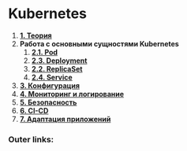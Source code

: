   

# Kubernetes

1. **[1. Теория](4.%20Tools/Kubernetes/1.%20Теория.md)**
2. **Работа с основными сущностями Kubernetes**
	1. **[2.1. Pod](4.%20Tools/Kubernetes/2.1.%20Pod.md)**
	2. **[2.3. Deployment](4.%20Tools/Kubernetes/2.3.%20Deployment.md)**
	3. **[2.2. ReplicaSet](4.%20Tools/Kubernetes/2.2.%20ReplicaSet.md)**
	4. **[2.4. Service](4.%20Tools/Kubernetes/2.4.%20Service.md)**
3. **[3. Конфигурация](4.%20Tools/Kubernetes/3.%20Конфигурация.md)**
4. **[4. Мониторинг и логирование](4.%20Tools/Kubernetes/4.%20Мониторинг%20и%20логирование.md)**
5. **[5. Безопасность](4.%20Tools/Kubernetes/5.%20Безопасность.md)**
6. **[6. CI-CD](4.%20Tools/Kubernetes/6.%20CI-CD.md)**
7. **[7. Адаптация приложений](4.%20Tools/Kubernetes/7.%20Адаптация%20приложений.md)**

### Outer links:

